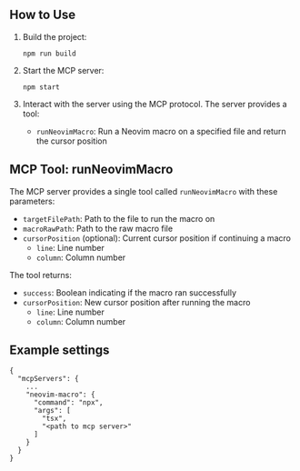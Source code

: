 ## How to Use

1. Build the project:
   ```
   npm run build
   ```

2. Start the MCP server:
   ```
   npm start
   ```

3. Interact with the server using the MCP protocol. The server provides a tool:
   - `runNeovimMacro`: Run a Neovim macro on a specified file and return the cursor position

## MCP Tool: runNeovimMacro

The MCP server provides a single tool called `runNeovimMacro` with these parameters:

- `targetFilePath`: Path to the file to run the macro on
- `macroRawPath`: Path to the raw macro file
- `cursorPosition` (optional): Current cursor position if continuing a macro
  - `line`: Line number
  - `column`: Column number

The tool returns:
- `success`: Boolean indicating if the macro ran successfully
- `cursorPosition`: New cursor position after running the macro
  - `line`: Line number
  - `column`: Column number

## Example settings

```
{
  "mcpServers": {
    ...
    "neovim-macro": {
      "command": "npx",
      "args": [
        "tsx",
        "<path to mcp server>"
      ]
    }
  }
}
```
